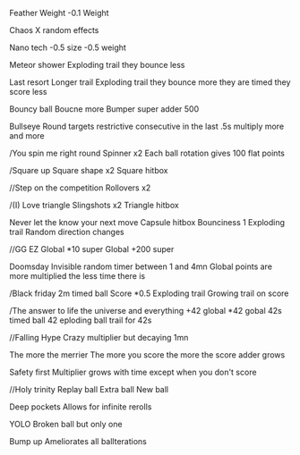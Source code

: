 Feather Weight
    -0.1 Weight

Chaos
    X random effects

Nano tech
    -0.5 size
    -0.5 weight

Meteor shower
    Exploding trail
        they bounce less

Last resort
    Longer trail
    Exploding trail
        they bounce more
        they are timed
        they score less

Bouncy ball
    Boucne more
    Bumper super adder 500

Bullseye
    Round targets restrictive consecutive in the last .5s multiply more and more

/You spin me right round
    Spinner x2
    Each ball rotation gives 100 flat points

/Square up
    Square shape x2
    Square hitbox

//Step on the competition
    Rollovers x2

/(I) Love triangle
    Slingshots x2
    Triangle hitbox

Never let the know your next move
    Capsule hitbox
    Bounciness 1
    Exploding trail
    Random direction changes

//GG EZ
    Global *10 super
    Global +200 super

Doomsday
    Invisible random timer between 1 and 4mn
    Global points are more multiplied the less time there is

/Black friday
    2m timed ball
    Score *0.5
    Exploding trail
    Growing trail on score

/The answer to life the universe and everything
    +42 global
    *42 gobal
    42s timed ball
    42 eploding ball trail for 42s

//Falling Hype
    Crazy multiplier but decaying 1mn

The more the merrier
    The more you score the more the score adder grows

Safety first
    Multiplier grows with time except when you don't score

//Holy trinity
    Replay ball
    Extra ball
    New ball

Deep pockets
    Allows for infinite rerolls

YOLO
    Broken ball but only one

Bump up
    Ameliorates all ballterations
